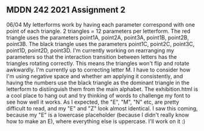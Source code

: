 ## MDDN 242 2021 Assignment 2

06/04	My letterforms work by having each parameter correspond with one point of each triangle. 2 triangles = 12 parameters per letterform. The red triangle uses the parameters point1A, point2A, point3A, point1B, point2B, point3B. The black triangle uses the parameters point1C, point2C, point3C, point1D, point2D, point3D.
I'm currently working on rearranging my parameters so that the interaction transition between letters has the triangles rotating correctly. This means the triangles won't flip and rotate awkwardly. I'm currently up to correcting letter M.
I have to consider how I'm using negative space and whether am applying it consistently, and having the numbers use the black triangle as the dominant triangle in the letterform to distiinguish them from the main alphabet.
The exhibition.html is a cool place to hang out and try thinking of words to challenge my font to see how well it works. As I expected, the "E", "M", "N" etc, are pretty difficult to read, and my "E" and "Z" look almost identical. I saw this coming, because my "E" is a lowercase placeholder (because I didn't really know how to make an E), where everything else is uppercase. I'll work on it :)